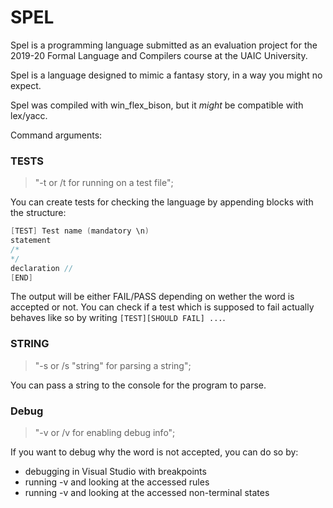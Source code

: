 # SPEL

Spel is a programming language submitted as an evaluation project for the 2019-20 Formal Language and Compilers course at the UAIC University.

Spel is a language designed to mimic a fantasy story, in a way you might no expect.

Spel was compiled with win_flex_bison, but it *might* be compatible with lex/yacc.

Command arguments:
### TESTS
> "-t or /t for running on a test file";

You can create tests for checking the language by appending blocks with the structure:

```c++
[TEST] Test name (mandatory \n)
statement
/*
*/
declaration //
[END]
```

The output will be either FAIL/PASS depending on wether the word is accepted or not. 
You can check if a test which is supposed to fail actually behaves like so by writing `[TEST][SHOULD FAIL] ...`.

### STRING

> "-s or /s \"string\" for parsing a string";

You can pass a string to the console for the program to parse.

### Debug

> "-v or /v for enabling debug info";

If you want to debug why the word is not accepted, you can do so by:
- debugging in Visual Studio with breakpoints
- running -v and looking at the accessed rules
- running -v and looking at the accessed non-terminal states
